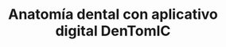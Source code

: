 ---
img : ./img/anatomia.webp
title : Anatomía dental con aplicativo digital DenTomIC
company : Fondo Editorial CIB 
description : "Ante un contexto académico y universitario cambiante, los libros de formación se ven en la necesidad de renovarse desde el punto de vista formal y editorial, sobre todo cuando, como es el caso de Anatomía dental con aplicativo digital DenTomIC, el tema que desarrollan es vital para su disciplina en la medida que constituyen la base sobre la que se erigen las demás asignaturas relacionadas con su temática. 
Por tanto, este libro presenta, a lo largo de diez capítulos, las particularidades y aspectos básicos de la morfología de las denticiones humanas, en su estructura y función, de manera rigurosa, pedagógica y didáctica. Para conseguirlo, sus autores se valen de su conocimiento, pericia y experiencia docente, conceptualizan el campo de estudio de la anatomía dental bajo el modelo de tablas y leves modificaciones ortotipográficas y combinan elementos con el entorno virtual y físico cuando exponen los gráficos, fotografías de alta calidad y encerados anatómicos detallados (escaneo de modelos en 3D, códigos QR).
Sin duda, estos recursos posibilitan a los estudiantes familiarizarse con la disciplina satisfactoriamente, favorecen a los docentes durante la preparación y desarrollo de las clases y ofrecen a los profesionales en Odontología y áreas afines, una nueva forma de abordar los contenidos de la anatomía dental."
alt : Anatomía dental con aplicativo digital DenTomIC
url : portafolio/edicion3
revista : #
---